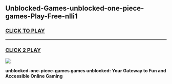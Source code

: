 
## Unblocked-Games-unblocked-one-piece-games-Play-Free-nlli1
<h3>
<a href="https://premium76.site?title=unblocked-one-piece-games&ref=09A">CLICK TO PLAY</a></h3>
<hr>

<h3>
<a href="https://premium76.site?title=unblocked-one-piece-games&ref=09A">CLICK 2 PLAY</a>
  
</h3>

<a href="https://premium76.site?title=unblocked-one-piece-games&ref=09A"><img src="https://clearcache.store/games.png"></a>


**unblocked-one-piece-games games unblocked: Your Gateway to Fun and Accessible Online Gaming**
